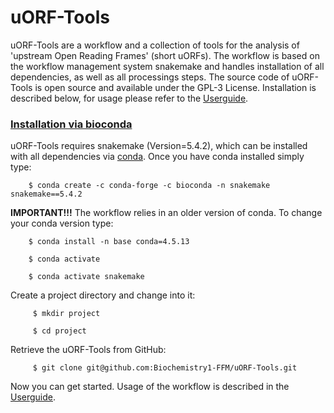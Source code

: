 # uORF-Tools 
uORF-Tools are a workflow and a collection of tools for the analysis of 'upstream Open Reading Frames' (short uORFs).
The workflow is based on the workflow management system snakemake and handles installation of all dependencies,
as well as all processings steps. The source code of uORF-Tools is open source and available under the GPL-3 License.
Installation is described below, for usage please refer to the [Userguide](https://uorf-tools.readthedocs.io/en/latest/index.html).

### <u>Installation via bioconda</u>

uORF-Tools requires snakemake (Version=5.4.2), which can be installed with all dependencies via [conda](https://conda.io/projects/conda/en/latest/user-guide/install/index.html). Once you have conda installed simply type:

        $ conda create -c conda-forge -c bioconda -n snakemake snakemake==5.4.2

**IMPORTANT!!!** The workflow relies in an older version of conda. To change your conda version type:

        $ conda install -n base conda=4.5.13

        $ conda activate

        $ conda activate snakemake

Create a project directory and change into it:

         $ mkdir project

         $ cd project

Retrieve the uORF-Tools from GitHub:

         $ git clone git@github.com:Biochemistry1-FFM/uORF-Tools.git

Now you can get started. Usage of the workflow is described in the [Userguide](https://uorf-tools.readthedocs.io/en/latest/index.html).
